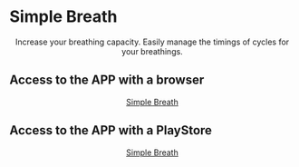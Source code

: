 # Simple Breath
<p align="center">
Increase your breathing capacity. Easily manage the timings of cycles for your breathings.
</p>


## Access to the APP with a browser
<p align="center"><a href="https://simple-breath-app.web.app/">Simple Breath</a></p>

## Access to the APP with a PlayStore
<p align="center"><a href="https://play.google.com/store/apps/details?id=simple.breath.app_1.0.0.apk">Simple Breath</a></p> 